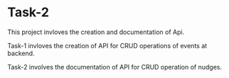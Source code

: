 # Task-2
This project invloves the creation and documentation of Api. 

Task-1 invloves the creation of API for CRUD operations of events at backend.

Task-2 involves the documentation of API for CRUD operation of nudges.

